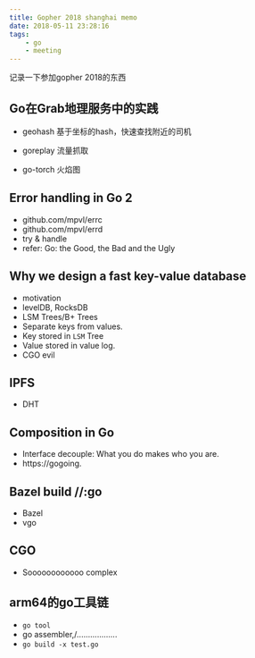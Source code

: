 ```yaml
---
title: Gopher 2018 shanghai memo
date: 2018-05-11 23:28:16
tags: 
    - go
    - meeting
---
```


记录一下参加gopher 2018的东西

## Go在Grab地理服务中的实践

- geohash
	基于坐标的hash，快速查找附近的司机

- goreplay
	流量抓取

- go-torch
	火焰图

## Error handling in Go 2 

- github.com/mpvl/errc
- github.com/mpvl/errd
- try & handle
- refer: Go: the Good, the Bad and the Ugly

## Why we design a fast key-value database

- motivation
- levelDB, RocksDB
- LSM Trees/B+ Trees
- Separate keys from values.
- Key stored in `LSM` Tree
- Value stored in value log.
- CGO evil

## IPFS

- DHT

## Composition in Go

- Interface decouple: What you do makes who you are.
- https://gogoing.

## Bazel build //:go

- Bazel
- vgo

## CGO

- Soooooooooooo complex

## arm64的go工具链

- `go tool`
- go assembler,/..................
- `go build -x test.go`
